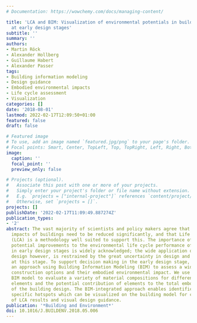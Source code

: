 ```yaml
---
# Documentation: https://wowchemy.com/docs/managing-content/

title: 'LCA and BIM: Visualization of environmental potentials in building construction
  at early design stages'
subtitle: ''
summary: ''
authors:
- Martin Röck
- Alexander Hollberg
- Guillaume Habert
- Alexander Passer
tags:
- Building information modeling
- Design guidance
- Embodied environmental impacts
- Life cycle assessment
- Visualization
categories: []
date: '2018-08-01'
lastmod: 2022-02-17T12:09:50+01:00
featured: false
draft: false

# Featured image
# To use, add an image named `featured.jpg/png` to your page's folder.
# Focal points: Smart, Center, TopLeft, Top, TopRight, Left, Right, BottomLeft, Bottom, BottomRight.
image:
  caption: ''
  focal_point: ''
  preview_only: false

# Projects (optional).
#   Associate this post with one or more of your projects.
#   Simply enter your project's folder or file name without extension.
#   E.g. `projects = ["internal-project"]` references `content/project/deep-learning/index.md`.
#   Otherwise, set `projects = []`.
projects: []
publishDate: '2022-02-17T11:09:49.887274Z'
publication_types:
- '2'
abstract: The vast majority of scientists and policy makers agree that environmental
  impacts of buildings need to be reduced significantly, and that Life Cycle Assessment
  (LCA) is a methodology well suited to support this. The importance of evaluating
  potential improvements to the environmental life cycle performance of buildings
  in early design stages is widely acknowledged; the wide application of LCA during
  design however, is restrained by the great uncertainty in design and material decisions
  at this stage. To support decision making in the early design stage, we propose
  an approach using Building Information Modeling (BIM) to assess a wide range of
  construction options and their embodied environmental impact. We use a conceptual
  BIM model to evaluate a variety of material compositions for different building
  elements and the potential contribution of elements to the total embodied impact
  of the building design. The BIM-integrated approach enables identification of design
  specific hotspots which can be visualized on the building model for communication
  of LCA results and visual design guidance.
publication: '*Building and Environment*'
doi: 10.1016/J.BUILDENV.2018.05.006
---
```

